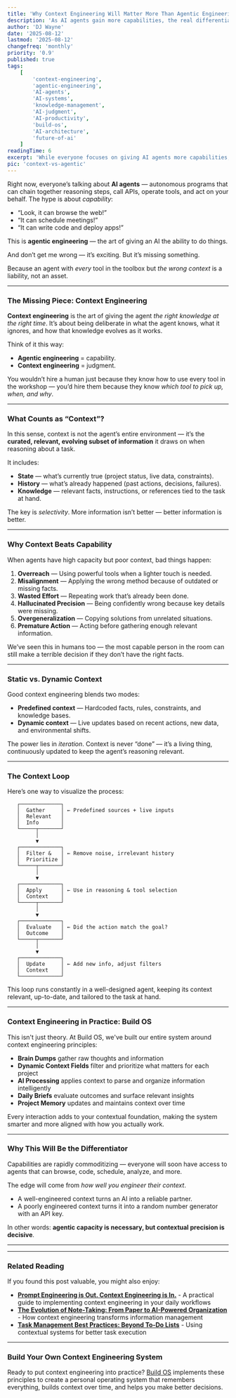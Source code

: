 ```yaml
---
title: 'Why Context Engineering Will Matter More Than Agentic Engineering'
description: 'As AI agents gain more capabilities, the real differentiator becomes context engineering—the art of providing the right knowledge at the right time. Learn why judgment beats raw capability.'
author: 'DJ Wayne'
date: '2025-08-12'
lastmod: '2025-08-12'
changefreq: 'monthly'
priority: '0.9'
published: true
tags:
    [
        'context-engineering',
        'agentic-engineering',
        'AI-agents',
        'AI-systems',
        'knowledge-management',
        'AI-judgment',
        'AI-productivity',
        'build-os',
        'AI-architecture',
        'future-of-ai'
    ]
readingTime: 6
excerpt: 'While everyone focuses on giving AI agents more capabilities, the real edge comes from context engineering—teaching them judgment through curated, relevant, evolving information. Discover why contextual precision beats raw capability.'
pic: 'context-vs-agentic'
---
```


Right now, everyone’s talking about **AI agents** — autonomous programs that can chain together reasoning steps, call APIs, operate tools, and act on your behalf. The hype is about _capability_:

- “Look, it can browse the web!”
- “It can schedule meetings!”
- “It can write code and deploy apps!”

This is **agentic engineering** — the art of giving an AI the ability to do things.

And don’t get me wrong — it’s exciting. But it’s missing something.

Because an agent with _every_ tool in the toolbox but _the wrong context_ is a liability, not an asset.

---

### **The Missing Piece: Context Engineering**

**Context engineering** is the art of giving the agent _the right knowledge at the right time_. It’s about being deliberate in what the agent knows, what it ignores, and how that knowledge evolves as it works.

Think of it this way:

- **Agentic engineering** = capability.
- **Context engineering** = judgment.

You wouldn’t hire a human just because they know how to use every tool in the workshop — you’d hire them because they know _which tool to pick up, when, and why_.

---

### **What Counts as “Context”?**

In this sense, context is not the agent’s entire environment — it’s the **curated, relevant, evolving subset of information** it draws on when reasoning about a task.

It includes:

- **State** — what’s currently true (project status, live data, constraints).
- **History** — what’s already happened (past actions, decisions, failures).
- **Knowledge** — relevant facts, instructions, or references tied to the task at hand.

The key is _selectivity_. More information isn’t better — better information is better.

---

### **Why Context Beats Capability**

When agents have high capacity but poor context, bad things happen:

1. **Overreach** — Using powerful tools when a lighter touch is needed.
2. **Misalignment** — Applying the wrong method because of outdated or missing facts.
3. **Wasted Effort** — Repeating work that’s already been done.
4. **Hallucinated Precision** — Being confidently wrong because key details were missing.
5. **Overgeneralization** — Copying solutions from unrelated situations.
6. **Premature Action** — Acting before gathering enough relevant information.

We’ve seen this in humans too — the most capable person in the room can still make a terrible decision if they don’t have the right facts.

---

### **Static vs. Dynamic Context**

Good context engineering blends two modes:

- **Predefined context** — Hardcoded facts, rules, constraints, and knowledge bases.
- **Dynamic context** — Live updates based on recent actions, new data, and environmental shifts.

The power lies in _iteration_. Context is never “done” — it’s a living thing, continuously updated to keep the agent’s reasoning relevant.

---

### **The Context Loop**

Here’s one way to visualize the process:

```
   ┌─────────────┐
   │  Gather     │ ← Predefined sources + live inputs
   │  Relevant   │
   │  Info       │
   └─────┬───────┘
         │
         ▼
   ┌─────────────┐
   │  Filter &   │ ← Remove noise, irrelevant history
   │  Prioritize │
   └─────┬───────┘
         │
         ▼
   ┌─────────────┐
   │  Apply      │ ← Use in reasoning & tool selection
   │  Context    │
   └─────┬───────┘
         │
         ▼
   ┌─────────────┐
   │  Evaluate   │ ← Did the action match the goal?
   │  Outcome    │
   └─────┬───────┘
         │
         ▼
   ┌─────────────┐
   │  Update     │ ← Add new info, adjust filters
   │  Context    │
   └─────────────┘
```

This loop runs constantly in a well-designed agent, keeping its context relevant, up-to-date, and tailored to the task at hand.

---

### **Context Engineering in Practice: Build OS**

This isn't just theory. At Build OS, we've built our entire system around context engineering principles:

- **Brain Dumps** gather raw thoughts and information
- **Dynamic Context Fields** filter and prioritize what matters for each project
- **AI Processing** applies context to parse and organize information intelligently
- **Daily Briefs** evaluate outcomes and surface relevant insights
- **Project Memory** updates and maintains context over time

Every interaction adds to your contextual foundation, making the system smarter and more aligned with how you actually work.

---

### **Why This Will Be the Differentiator**

Capabilities are rapidly commoditizing — everyone will soon have access to agents that can browse, code, schedule, analyze, and more.

The edge will come from _how well you engineer their context_.

- A well-engineered context turns an AI into a reliable partner.
- A poorly engineered context turns it into a random number generator with an API key.

In other words: **agentic capacity is necessary, but contextual precision is decisive**.

---

---

### **Related Reading**

If you found this post valuable, you might also enjoy:

- **[Prompt Engineering is Out. Context Engineering is In.](/blogs/productivity-tips/context-engineering-101)** - A practical guide to implementing context engineering in your daily workflows
- **[The Evolution of Note-Taking: From Paper to AI-Powered Organization](/blogs/productivity-tips/evolution-of-note-taking)** - How context engineering transforms information management
- **[Task Management Best Practices: Beyond To-Do Lists](/blogs/productivity-tips/task-management-best-practices)** - Using contextual systems for better task execution

---

### **Build Your Own Context Engineering System**

Ready to put context engineering into practice? [Build OS](/) implements these principles to create a personal operating system that remembers everything, builds context over time, and helps you make better decisions.
